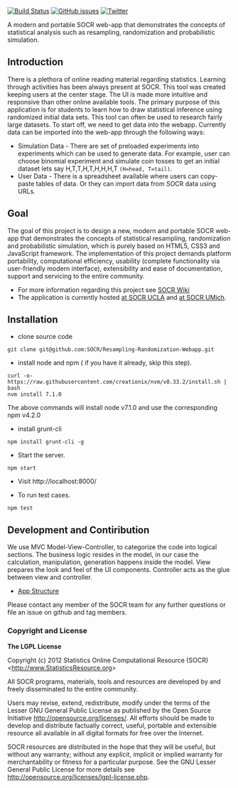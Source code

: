 [![Build Status](https://travis-ci.org/SOCR/Resampling-Randomization-Webapp.svg?branch=master)](https://travis-ci.org/SOCR/Resampling-Randomization-Webapp)
[![GitHub issues](https://img.shields.io/github/issues/SOCR/Resampling-Randomization-Webapp.svg)](https://github.com/SOCR/Resampling-Randomization-Webapp/issues)
[![Twitter](https://img.shields.io/twitter/url/https/github.com/SOCR/Resampling-Randomization-Webapp/.svg?style=social)](https://twitter.com/intent/tweet?text=Checkout%20UMich%20SOCR%20Resampling-Randomization-Webapp%20http://socr.umich.edu/HTML5/Resampling_Webapp/&url=%5Bobject%20Object%5D)

A modern and portable SOCR web-app that demonstrates the concepts of statistical analysis such as resampling, randomization and probabilistic simulation.

## Introduction ##
There is a plethora of online reading material regarding statistics. Learning through activities has been always present at SOCR. This tool was created keeping users at the center stage. The UI is made more intuitive and responsive than other online available tools.
The primary purpose of this application is for students to learn how to draw statistical inference using randomized initial data sets. This tool can often be used to research fairly large datasets. 
To start off, we need to get data into the webapp. Currently data can be imported into the web-app through the following ways:
- Simulation Data - There are set of preloaded experiments into experiments which can be used to generate data. For example, user can choose binomial experiment and simulate coin tosses to get an initial dataset lets say H,T,T,H,T,H,H,H,T  `(H=head, T=tail)`.
- User Data - There is a spreadsheet available where users can copy-paste tables of data. Or they can import data from SOCR data using URLs.

## Goal ##
The goal of this project is to design a new, modern and portable SOCR web-app that demonstrates the concepts of statistical resampling, randomization and probabilistic simulation, which is purely based on HTML5, CSS3 and JavaScript framework. The implementation of this project demands platform portability, computational efficiency, usability (complete functionality via user-friendly modern interface), extensibility and ease of documentation, support and servicing to the entire community.

- For more information regarding this project see [SOCR Wiki](http://wiki.stat.ucla.edu/socr/index.php/SOCR_Resampling_HTML5_Project)
- The application is currently hosted [at SOCR UCLA](http://socr.ucla.edu/htmls/HTML5/SOCR_Resampling_Webapp/) and [at SOCR UMich](http://socr.umich.edu/HTML5/Resampling_Webapp/). 


## Installation ##

- clone source code 
```
git clone git@github.com:SOCR/Resampling-Randomization-Webapp.git
```
- install node and npm ( if you have it already, skip this step).
```
curl -o- https://raw.githubusercontent.com/creationix/nvm/v0.33.2/install.sh | bash
nvm install 7.1.0
```
The above commands will install node v7.1.0 and use the corresponding npm v4.2.0	

- install grunt-cli  
```
npm install grunt-cli -g
```

- Start the server.
```
npm start
```
- Visit http://localhost:8000/

- To run test cases.
```
npm test
```

## Development and Contiribution 
We use MVC Model-View-Controller, to categorize the code into logical sections. The business logic resides in the model, in our case the calculation, manipulation, generation happens inside the model.
View prepares the look and feel of the UI components. Controller acts as the glue between view and controller.
- [App Structure](https://github.com/selvam1991/SOCR-Resampling-Randomization-Webapp/wiki)

Please contact any member of the SOCR team for any further questions or file an issue on github and tag members.
	
### Copyright and License 

**The LGPL License**

Copyright (c) 2012 Statistics Online Computational Resource (SOCR) &lt;http://www.StatisticsResource.org&gt;

All SOCR programs, materials, tools and resources are developed by and freely disseminated to the entire community.

Users may revise, extend, redistribute, modify under the terms of the Lesser GNU General Public License
as published by the Open Source Initiative http://opensource.org/licenses/. All efforts should be made to develop and distribute
factually correct, useful, portable and extensible resource all available in all digital formats for free over the Internet.

SOCR resources are distributed in the hope that they will be useful, but without
any warranty; without any explicit, implicit or implied warranty for merchantability or
fitness for a particular purpose. See the GNU Lesser General Public License for
more details see http://opensource.org/licenses/lgpl-license.php.
